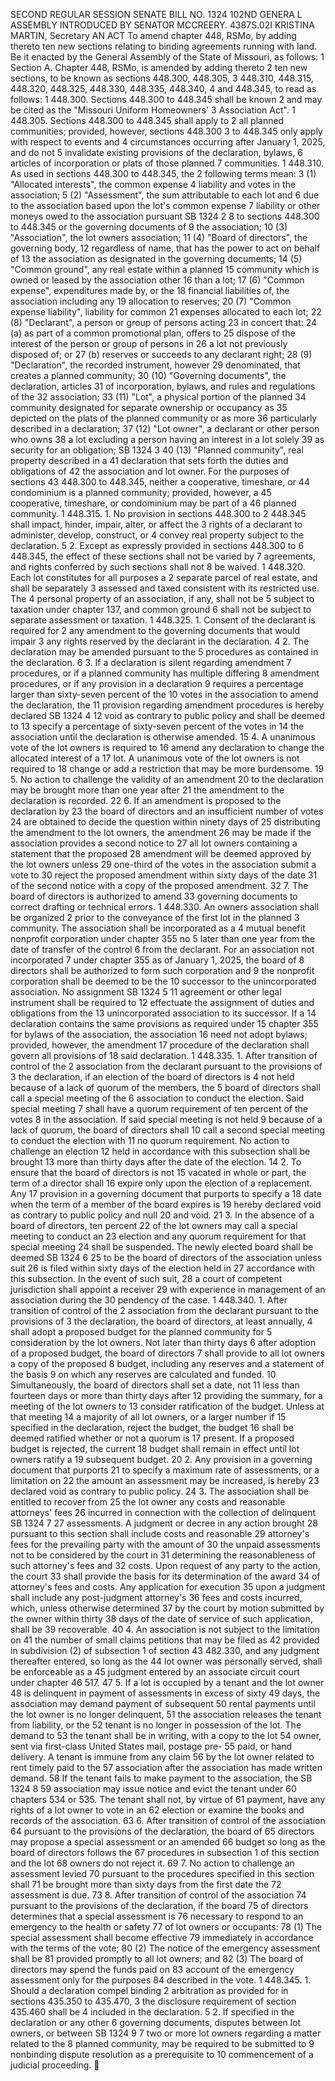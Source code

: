 SECOND REGULAR SESSION
SENATE BILL NO. 1324
102ND GENERA L ASSEMBLY
INTRODUCED BY SENATOR MCCREERY.
4387S.02I KRISTINA MARTIN, Secretary
AN ACT
To amend chapter 448, RSMo, by adding thereto ten new sections relating to binding agreements
running with land.
Be it enacted by the General Assembly of the State of Missouri, as follows:
1 Section A. Chapter 448, RSMo, is amended by adding thereto
2 ten new sections, to be known as sections 448.300, 448.305,
3 448.310, 448.315, 448.320, 448.325, 448.330, 448.335, 448.340,
4 and 448.345, to read as follows:
1 448.300. Sections 448.300 to 448.345 shall be known
2 and may be cited as the "Missouri Uniform Homeowners'
3 Association Act".
1 448.305. Sections 448.300 to 448.345 shall apply to
2 all planned communities; provided, however, sections 448.300
3 to 448.345 only apply with respect to events and
4 circumstances occurring after January 1, 2025, and do not
5 invalidate existing provisions of the declaration, bylaws,
6 articles of incorporation or plats of those planned
7 communities.
1 448.310. As used in sections 448.300 to 448.345, the
2 following terms mean:
3 (1) "Allocated interests", the common expense
4 liability and votes in the association;
5 (2) "Assessment", the sum attributable to each lot and
6 due to the association based upon the lot's common expense
7 liability or other moneys owed to the association pursuant
SB 1324 2
8 to sections 448.300 to 448.345 or the governing documents of
9 the association;
10 (3) "Association", the lot owners association;
11 (4) "Board of directors", the governing body,
12 regardless of name, that has the power to act on behalf of
13 the association as designated in the governing documents;
14 (5) "Common ground", any real estate within a planned
15 community which is owned or leased by the association other
16 than a lot;
17 (6) "Common expense", expenditures made by, or the
18 financial liabilities of, the association including any
19 allocation to reserves;
20 (7) "Common expense liability", liability for common
21 expenses allocated to each lot;
22 (8) "Declarant", a person or group of persons acting
23 in concert that:
24 (a) as part of a common promotional plan, offers to
25 dispose of the interest of the person or group of persons in
26 a lot not previously disposed of; or
27 (b) reserves or succeeds to any declarant right;
28 (9) "Declaration", the recorded instrument, however
29 denominated, that creates a planned community;
30 (10) "Governing documents", the declaration, articles
31 of incorporation, bylaws, and rules and regulations of the
32 association;
33 (11) "Lot", a physical portion of the planned
34 community designated for separate ownership or occupancy as
35 depicted on the plats of the planned community or as more
36 particularly described in a declaration;
37 (12) "Lot owner", a declarant or other person who owns
38 a lot excluding a person having an interest in a lot solely
39 as security for an obligation;
SB 1324 3
40 (13) "Planned community", real property described in a
41 declaration that sets forth the duties and obligations of
42 the association and lot owner. For the purposes of sections
43 448.300 to 448.345, neither a cooperative, timeshare, or
44 condominium is a planned community; provided, however, a
45 cooperative, timeshare, or condominium may be part of a
46 planned community.
1 448.315. 1. No provision in sections 448.300 to
2 448.345 shall impact, hinder, impair, alter, or affect the
3 rights of a declarant to administer, develop, construct, or
4 convey real property subject to the declaration.
5 2. Except as expressly provided in sections 448.300 to
6 448.345, the effect of these sections shall not be varied by
7 agreements, and rights conferred by such sections shall not
8 be waived.
1 448.320. Each lot constitutes for all purposes a
2 separate parcel of real estate, and shall be separately
3 assessed and taxed consistent with its restricted use. The
4 personal property of an association, if any, shall not be
5 subject to taxation under chapter 137, and common ground
6 shall not be subject to separate assessment or taxation.
1 448.325. 1. Consent of the declarant is required for
2 any amendment to the governing documents that would impair
3 any rights reserved by the declarant in the declaration.
4 2. The declaration may be amended pursuant to the
5 procedures as contained in the declaration.
6 3. If a declaration is silent regarding amendment
7 procedures, or if a planned community has multiple differing
8 amendment procedures, or if any provision in a declaration
9 requires a percentage larger than sixty-seven percent of the
10 votes in the association to amend the declaration, the
11 provision regarding amendment procedures is hereby declared
SB 1324 4
12 void as contrary to public policy and shall be deemed to
13 specify a percentage of sixty-seven percent of the votes in
14 the association until the declaration is otherwise amended.
15 4. A unanimous vote of the lot owners is required to
16 amend any declaration to change the allocated interest of a
17 lot. A unanimous vote of the lot owners is not required to
18 change or add a restriction that may be more burdensome.
19 5. No action to challenge the validity of an amendment
20 to the declaration may be brought more than one year after
21 the amendment to the declaration is recorded.
22 6. If an amendment is proposed to the declaration by
23 the board of directors and an insufficient number of votes
24 are obtained to decide the question within ninety days of
25 distributing the amendment to the lot owners, the amendment
26 may be made if the association provides a second notice to
27 all lot owners containing a statement that the proposed
28 amendment will be deemed approved by the lot owners unless
29 one-third of the votes in the association submit a vote to
30 reject the proposed amendment within sixty days of the date
31 of the second notice with a copy of the proposed amendment.
32 7. The board of directors is authorized to amend
33 governing documents to correct drafting or technical errors.
1 448.330. An owners association shall be organized
2 prior to the conveyance of the first lot in the planned
3 community. The association shall be incorporated as a
4 mutual benefit nonprofit corporation under chapter 355 no
5 later than one year from the date of transfer of the control
6 from the declarant. For an association not incorporated
7 under chapter 355 as of January 1, 2025, the board of
8 directors shall be authorized to form such corporation and
9 the nonprofit corporation shall be deemed to be the
10 successor to the unincorporated association. No assignment
SB 1324 5
11 agreement or other legal instrument shall be required to
12 effectuate the assignment of duties and obligations from the
13 unincorporated association to its successor. If a
14 declaration contains the same provisions as required under
15 chapter 355 for bylaws of the association, the association
16 need not adopt bylaws; provided, however, the amendment
17 procedure of the declaration shall govern all provisions of
18 said declaration.
1 448.335. 1. After transition of control of the
2 association from the declarant pursuant to the provisions of
3 the declaration, if an election of the board of directors is
4 not held because of a lack of quorum of the members, the
5 board of directors shall call a special meeting of the
6 association to conduct the election. Said special meeting
7 shall have a quorum requirement of ten percent of the votes
8 in the association. If said special meeting is not held
9 because of a lack of quorum, the board of directors shall
10 call a second special meeting to conduct the election with
11 no quorum requirement. No action to challenge an election
12 held in accordance with this subsection shall be brought
13 more than thirty days after the date of the election.
14 2. To ensure that the board of directors is not
15 vacated in whole or part, the term of a director shall
16 expire only upon the election of a replacement. Any
17 provision in a governing document that purports to specify a
18 date when the term of a member of the board expires is
19 hereby declared void as contrary to public policy and null
20 and void.
21 3. In the absence of a board of directors, ten percent
22 of the lot owners may call a special meeting to conduct an
23 election and any quorum requirement for that special meeting
24 shall be suspended. The newly elected board shall be deemed
SB 1324 6
25 to be the board of directors of the association unless suit
26 is filed within sixty days of the election held in
27 accordance with this subsection. In the event of such suit,
28 a court of competent jurisdiction shall appoint a receiver
29 with experience in management of an association during the
30 pendency of the case.
1 448.340. 1. After transition of control of the
2 association from the declarant pursuant to the provisions of
3 the declaration, the board of directors, at least annually,
4 shall adopt a proposed budget for the planned community for
5 consideration by the lot owners. Not later than thirty days
6 after adoption of a proposed budget, the board of directors
7 shall provide to all lot owners a copy of the proposed
8 budget, including any reserves and a statement of the basis
9 on which any reserves are calculated and funded.
10 Simultaneously, the board of directors shall set a date, not
11 less than fourteen days or more than thirty days after
12 providing the summary, for a meeting of the lot owners to
13 consider ratification of the budget. Unless at that meeting
14 a majority of all lot owners, or a larger number if
15 specified in the declaration, reject the budget, the budget
16 shall be deemed ratified whether or not a quorum is
17 present. If a proposed budget is rejected, the current
18 budget shall remain in effect until lot owners ratify a
19 subsequent budget.
20 2. Any provision in a governing document that purports
21 to specify a maximum rate of assessments, or a limitation on
22 the amount an assessment may be increased, is hereby
23 declared void as contrary to public policy.
24 3. The association shall be entitled to recover from
25 the lot owner any costs and reasonable attorneys' fees
26 incurred in connection with the collection of delinquent
SB 1324 7
27 assessments. A judgment or decree in any action brought
28 pursuant to this section shall include costs and reasonable
29 attorney's fees for the prevailing party with the amount of
30 the unpaid assessments not to be considered by the court in
31 determining the reasonableness of such attorney's fees and
32 costs. Upon request of any party to the action, the court
33 shall provide the basis for its determination of the award
34 of attorney's fees and costs. Any application for execution
35 upon a judgment shall include any post-judgment attorney's
36 fees and costs incurred, which, unless otherwise determined
37 by the court by motion submitted by the owner within thirty
38 days of the date of service of such application, shall be
39 recoverable.
40 4. An association is not subject to the limitation on
41 the number of small claims petitions that may be filed as
42 provided in subdivision (2) of subsection 1 of section
43 482.330, and any judgment thereafter entered, so long as the
44 lot owner was personally served, shall be enforceable as a
45 judgment entered by an associate circuit court under chapter
46 517.
47 5. If a lot is occupied by a tenant and the lot owner
48 is delinquent in payment of assessments in excess of sixty
49 days, the association may demand payment of subsequent
50 rental payments until the lot owner is no longer delinquent,
51 the association releases the tenant from liability, or the
52 tenant is no longer in possession of the lot. The demand to
53 the tenant shall be in writing, with a copy to the lot
54 owner, sent via first-class United States mail, postage pre-
55 paid, or hand delivery. A tenant is immune from any claim
56 by the lot owner related to rent timely paid to the
57 association after the association has made written demand.
58 If the tenant fails to make payment to the association, the
SB 1324 8
59 association may issue notice and evict the tenant under
60 chapters 534 or 535. The tenant shall not, by virtue of
61 payment, have any rights of a lot owner to vote in an
62 election or examine the books and records of the association.
63 6. After transition of control of the association
64 pursuant to the provisions of the declaration, the board of
65 directors may propose a special assessment or an amended
66 budget so long as the board of directors follows the
67 procedures in subsection 1 of this section and the lot
68 owners do not reject it.
69 7. No action to challenge an assessment levied
70 pursuant to the procedures specified in this section shall
71 be brought more than sixty days from the first date the
72 assessment is due.
73 8. After transition of control of the association
74 pursuant to the provisions of the declaration, if the board
75 of directors determines that a special assessment is
76 necessary to respond to an emergency to the health or safety
77 of lot owners or occupants:
78 (1) The special assessment shall become effective
79 immediately in accordance with the terms of the vote;
80 (2) The notice of the emergency assessment shall be
81 provided promptly to all lot owners; and
82 (3) The board of directors may spend the funds paid on
83 account of the emergency assessment only for the purposes
84 described in the vote.
1 448.345. 1. Should a declaration compel binding
2 arbitration as provided for in sections 435.350 to 435.470,
3 the disclosure requirement of section 435.460 shall be
4 included in the declaration.
5 2. If specified in the declaration or any other
6 governing documents, disputes between lot owners, or between
SB 1324 9
7 two or more lot owners regarding a matter related to the
8 planned community, may be required to be submitted to
9 nonbinding dispute resolution as a prerequisite to
10 commencement of a judicial proceeding.
